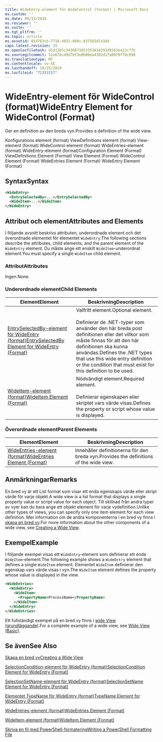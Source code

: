 ```yaml
---
title: WideEntry-element för WideControl (format) | Microsoft Docs
ms.custom: ''
ms.date: 09/13/2016
ms.reviewer: ''
ms.suite: ''
ms.tgt_pltfrm: ''
ms.topic: article
ms.assetid: 014763cb-7716-4931-899c-8375b5d7a3dd
caps.latest.revision: 15
ms.openlocfilehash: d1d13b5c3436871053353814293d9163ea13c7fb
ms.sourcegitcommit: 52a67bcd9d7bf3e8600ea4302d1fa8970ff9c998
ms.translationtype: MT
ms.contentlocale: sv-SE
ms.lasthandoff: 10/15/2019
ms.locfileid: "72353157"
---
```

# <a name="wideentry-element-for-widecontrol-format"></a><span data-ttu-id="f07f1-102">WideEntry-element för WideControl (format)</span><span class="sxs-lookup"><span data-stu-id="f07f1-102">WideEntry Element for WideControl (Format)</span></span>

<span data-ttu-id="f07f1-103">Ger en definition av den breda vyn.</span><span class="sxs-lookup"><span data-stu-id="f07f1-103">Provides a definition of the wide view.</span></span>

<span data-ttu-id="f07f1-104">Konfigurations element (format) ViewDefinitions element (format) View-element (format) WideControl-element (format) WideEntries-element (format) WideEntry-element (format)</span><span class="sxs-lookup"><span data-stu-id="f07f1-104">Configuration Element (Format) ViewDefinitions Element (Format) View Element (Format) WideControl Element (Format) WideEntries Element (Format) WideEntry Element (Format)</span></span>

## <a name="syntax"></a><span data-ttu-id="f07f1-105">Syntax</span><span class="sxs-lookup"><span data-stu-id="f07f1-105">Syntax</span></span>

```xml
<WideEntry>
  <EntrySelectedBy>...</EntrySelectedBy>
  <WideItem>...</WideItem>
</WideEntry>
```

## <a name="attributes-and-elements"></a><span data-ttu-id="f07f1-106">Attribut och element</span><span class="sxs-lookup"><span data-stu-id="f07f1-106">Attributes and Elements</span></span>

<span data-ttu-id="f07f1-107">I följande avsnitt beskrivs attributen, underordnade element och det överordnade elementet för elementet `WideEntry`.</span><span class="sxs-lookup"><span data-stu-id="f07f1-107">The following sections describe the attributes, child elements, and the parent element of the `WideEntry` element.</span></span> <span data-ttu-id="f07f1-108">Du måste ange ett enskilt `WideItem`-underordnat element.</span><span class="sxs-lookup"><span data-stu-id="f07f1-108">You must specify a single `WideItem` child element.</span></span>

### <a name="attributes"></a><span data-ttu-id="f07f1-109">Attribut</span><span class="sxs-lookup"><span data-stu-id="f07f1-109">Attributes</span></span>

<span data-ttu-id="f07f1-110">Ingen.</span><span class="sxs-lookup"><span data-stu-id="f07f1-110">None.</span></span>

### <a name="child-elements"></a><span data-ttu-id="f07f1-111">Underordnade element</span><span class="sxs-lookup"><span data-stu-id="f07f1-111">Child Elements</span></span>

|<span data-ttu-id="f07f1-112">Element</span><span class="sxs-lookup"><span data-stu-id="f07f1-112">Element</span></span>|<span data-ttu-id="f07f1-113">Beskrivning</span><span class="sxs-lookup"><span data-stu-id="f07f1-113">Description</span></span>|
|-------------|-----------------|
|[<span data-ttu-id="f07f1-114">EntrySelectedBy-element för WideEntry (format)</span><span class="sxs-lookup"><span data-stu-id="f07f1-114">EntrySelectedBy Element for WideEntry (Format)</span></span>](./entryselectedby-element-for-wideentry-format.md)|<span data-ttu-id="f07f1-115">Valfritt element.</span><span class="sxs-lookup"><span data-stu-id="f07f1-115">Optional element.</span></span><br /><br /> <span data-ttu-id="f07f1-116">Definierar de .NET-typer som använder den här breda post definitionen eller det villkor som måste finnas för att den här definitionen ska kunna användas.</span><span class="sxs-lookup"><span data-stu-id="f07f1-116">Defines the .NET types that use this wide entry definition or the condition that must exist for this definition to be used.</span></span>|
|[<span data-ttu-id="f07f1-117">WideItem-element (format)</span><span class="sxs-lookup"><span data-stu-id="f07f1-117">WideItem Element (Format)</span></span>](./wideitem-element-for-widecontrol-format.md)|<span data-ttu-id="f07f1-118">Nödvändigt element.</span><span class="sxs-lookup"><span data-stu-id="f07f1-118">Required element.</span></span><br /><br /> <span data-ttu-id="f07f1-119">Definierar egenskapen eller skriptet vars värde visas.</span><span class="sxs-lookup"><span data-stu-id="f07f1-119">Defines the property or script whose value is displayed.</span></span>|

### <a name="parent-elements"></a><span data-ttu-id="f07f1-120">Överordnade element</span><span class="sxs-lookup"><span data-stu-id="f07f1-120">Parent Elements</span></span>

|<span data-ttu-id="f07f1-121">Element</span><span class="sxs-lookup"><span data-stu-id="f07f1-121">Element</span></span>|<span data-ttu-id="f07f1-122">Beskrivning</span><span class="sxs-lookup"><span data-stu-id="f07f1-122">Description</span></span>|
|-------------|-----------------|
|[<span data-ttu-id="f07f1-123">WideEntries-element (format)</span><span class="sxs-lookup"><span data-stu-id="f07f1-123">WideEntries Element (Format)</span></span>](./wideentries-element-for-widecontrol-format.md)|<span data-ttu-id="f07f1-124">Innehåller definitionerna för den breda vyn.</span><span class="sxs-lookup"><span data-stu-id="f07f1-124">Provides the definitions of the wide view.</span></span>|

## <a name="remarks"></a><span data-ttu-id="f07f1-125">Anmärkningar</span><span class="sxs-lookup"><span data-stu-id="f07f1-125">Remarks</span></span>

<span data-ttu-id="f07f1-126">En bred vy är ett List format som visar ett enda egenskaps värde eller skript värde för varje objekt.</span><span class="sxs-lookup"><span data-stu-id="f07f1-126">A wide view is a list format that displays a single property value or script value for each object.</span></span> <span data-ttu-id="f07f1-127">Till skillnad från andra typer av vyer kan du bara ange ett objekt element för varje vydefinition.</span><span class="sxs-lookup"><span data-stu-id="f07f1-127">Unlike other types of views, you can specify only one item element for each view definition.</span></span> <span data-ttu-id="f07f1-128">Mer information om de andra komponenterna i en bred vy finns i [skapa en bred vy](./creating-a-wide-view.md).</span><span class="sxs-lookup"><span data-stu-id="f07f1-128">For more information about the other components of a wide view, see [Creating a Wide View](./creating-a-wide-view.md).</span></span>

## <a name="example"></a><span data-ttu-id="f07f1-129">Exempel</span><span class="sxs-lookup"><span data-stu-id="f07f1-129">Example</span></span>

<span data-ttu-id="f07f1-130">I följande exempel visas ett `WideEntry`-element som definierar ett enda `WideItem`-element.</span><span class="sxs-lookup"><span data-stu-id="f07f1-130">The following example shows a `WideEntry` element that defines a single `WideItem` element.</span></span> <span data-ttu-id="f07f1-131">Elementet `WideItem` definierar den egenskap vars värde visas i vyn.</span><span class="sxs-lookup"><span data-stu-id="f07f1-131">The `WideItem` element defines the property whose value is displayed in the view.</span></span>

```xml
<WideEntries>
  <WideEntry>
    <WideItem>
      <PropertyName>ProcessName</PropertyName>
    </WideItem>
  </WideEntry>
</WideEntries>

```

<span data-ttu-id="f07f1-132">Ett fullständigt exempel på en bred vy finns i [wide View (grundläggande)](./wide-view-basic.md).</span><span class="sxs-lookup"><span data-stu-id="f07f1-132">For a complete example of a wide view, see [Wide View (Basic)](./wide-view-basic.md).</span></span>

## <a name="see-also"></a><span data-ttu-id="f07f1-133">Se även</span><span class="sxs-lookup"><span data-stu-id="f07f1-133">See Also</span></span>

[<span data-ttu-id="f07f1-134">Skapa en bred vy</span><span class="sxs-lookup"><span data-stu-id="f07f1-134">Creating a Wide View</span></span>](./creating-a-wide-view.md)

[<span data-ttu-id="f07f1-135">SelectionCondition-element för WideEntry (format)</span><span class="sxs-lookup"><span data-stu-id="f07f1-135">SelectionCondition Element for WideEntry (Format)</span></span>](./selectioncondition-element-for-entryselectedby-for-widecontrol-format.md)

[<span data-ttu-id="f07f1-136">SelectionSetName-element för WideEntry (format)</span><span class="sxs-lookup"><span data-stu-id="f07f1-136">SelectionSetName Element for WideEntry (Format)</span></span>](./selectionsetname-element-for-entryselectedby-for-widecontrol-format.md)

[<span data-ttu-id="f07f1-137">Elementet TypeName för WideEntry (format)</span><span class="sxs-lookup"><span data-stu-id="f07f1-137">TypeName Element for WideEntry (Format)</span></span>](./typename-element-for-entryselectedby-for-wideentry-format.md)

[<span data-ttu-id="f07f1-138">WideEntries-element (format)</span><span class="sxs-lookup"><span data-stu-id="f07f1-138">WideEntries Element (Format)</span></span>](./wideentries-element-for-widecontrol-format.md)

[<span data-ttu-id="f07f1-139">WideItem-element (format)</span><span class="sxs-lookup"><span data-stu-id="f07f1-139">WideItem Element (Format)</span></span>](./wideitem-element-for-widecontrol-format.md)

[<span data-ttu-id="f07f1-140">Skriva en fil med PowerShell-formatering</span><span class="sxs-lookup"><span data-stu-id="f07f1-140">Writing a PowerShell Formatting File</span></span>](./writing-a-powershell-formatting-file.md)
